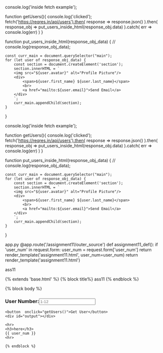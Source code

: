 
console.log('inside fetch example');


function getUsers(){
    console.log('clicked');
    fetch('https://reqres.in/api/users').then(
        response => response.json()
    ).then(
        response_obj => put_users_inside_html(response_obj.data)
    ).catch(
        err => console.log(err)
    )
}

function put_users_inside_html(response_obj_data) {
    // console.log(response_obj_data);

    const curr_main = document.querySelector("main");
    for (let user of response_obj_data) {
        const section = document.createElement('section');
        section.innerHTML = `
        <img src="${user.avatar}" alt="Profile Picture"/>
        <div>
            <span>${user.first_name} ${user.last_name}</span>
            <br>
            <a href="mailto:${user.email}">Send Email</a>
        </div>
        `;
        curr_main.appendChild(section);
    }
}






console.log('inside fetch example');


function getUsers(){
    console.log('clicked');
    fetch('https://reqres.in/api/users').then(
        response => response.json()
    ).then(
        response_obj => put_users_inside_html(response_obj.data)
    ).catch(
        err => console.log(err)
    )
}

function put_users_inside_html(response_obj_data) {
    // console.log(response_obj_data);

    const curr_main = document.querySelector("main");
    for (let user of response_obj_data) {
        const section = document.createElement('section');
        section.innerHTML = `
        <img src="${user.avatar}" alt="Profile Picture"/>
        <div>
            <span>${user.first_name} ${user.last_name}</span>
            <br>
            <a href="mailto:${user.email}">Send Email</a>
        </div>
        `;
        curr_main.appendChild(section);
    }
}

app.py
@app.route('/assignment11/outer_source')
def assignment11_def():
    if 'user_num' in request.form:
        user_num = request.form['user_num']
        return render_template('assignment11.html', user_num=user_num)
    return render_template('assignment11.html')


ass11

{% extends 'base.html' %}
{% block title%}
 ass11
{% endblock %}

{% block body %}
    <script src="../static/js/fetch.js"></script>
<h3>User Number:<input type="number" name="user_num" placeholder="1-12"> <br></h3>

    <button  onclick="getUsers()">Get User</button>
    <div id="output"></div>

    <hr>
    <h3>here</h3>
    {{ user_num }}
    <hr>
<main>


</main>

    {% endblock %}
